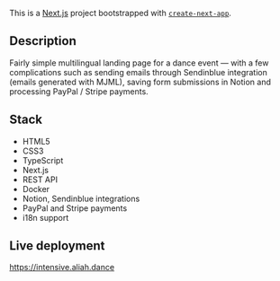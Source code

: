 This is a [Next.js](https://nextjs.org/) project bootstrapped with [`create-next-app`](https://github.com/vercel/next.js/tree/canary/packages/create-next-app).

## Description

Fairly simple multilingual landing page for a dance event — with a few complications such as sending emails through Sendinblue integration (emails generated with MJML), saving form submissions in Notion and processing PayPal / Stripe payments.

## Stack

- HTML5
- CSS3
- TypeScript
- Next.js
- REST API
- Docker
- Notion, Sendinblue integrations
- PayPal and Stripe payments
- i18n support

## Live deployment

https://intensive.aliah.dance
